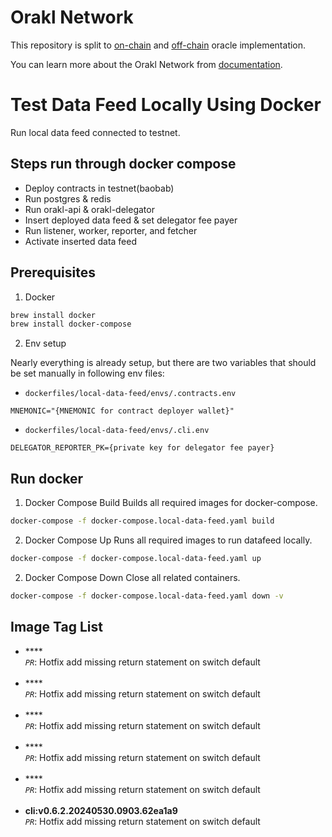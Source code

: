 # Orakl Network

This repository is split to [on-chain](contracts) and [off-chain](core) oracle implementation.

You can learn more about the Orakl Network from [documentation](https://orakl-network.gitbook.io).

# Test Data Feed Locally Using Docker

Run local data feed connected to testnet.

## Steps run through docker compose

- Deploy contracts in testnet(baobab)
- Run postgres & redis
- Run orakl-api & orakl-delegator
- Insert deployed data feed & set delegator fee payer
- Run listener, worker, reporter, and fetcher
- Activate inserted data feed

## Prerequisites

1. Docker

```bash
brew install docker
brew install docker-compose
```

2. Env setup

Nearly everything is already setup, but there are two variables that should be set manually in following env files:

- `dockerfiles/local-data-feed/envs/.contracts.env`

```
MNEMONIC="{MNEMONIC for contract deployer wallet}"
```

- `dockerfiles/local-data-feed/envs/.cli.env`

```
DELEGATOR_REPORTER_PK={private key for delegator fee payer}
```

## Run docker

1. Docker Compose Build
   Builds all required images for docker-compose.

```bash
docker-compose -f docker-compose.local-data-feed.yaml build
```

2. Docker Compose Up
   Runs all required images to run datafeed locally.

```bash
docker-compose -f docker-compose.local-data-feed.yaml up
```

2. Docker Compose Down
   Close all related containers.

```bash
docker-compose -f docker-compose.local-data-feed.yaml down -v
```


## Image Tag List

- **** <br> *`PR`*: Hotfix add missing return statement on switch default <br><br> 
- **** <br> *`PR`*: Hotfix add missing return statement on switch default <br><br> 
- **** <br> *`PR`*: Hotfix add missing return statement on switch default <br><br> 
- **** <br> *`PR`*: Hotfix add missing return statement on switch default <br><br> 
- **** <br> *`PR`*: Hotfix add missing return statement on switch default <br><br> 
- **cli:v0.6.2.20240530.0903.62ea1a9** <br> *`PR`*: Hotfix add missing return statement on switch default <br><br> 

